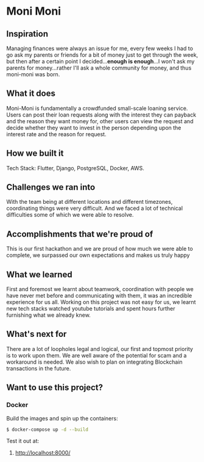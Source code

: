 # Moni Moni

## Inspiration

Managing finances were always an issue for me, every few weeks I had to go ask my parents or friends for a bit of money just to get through the week, but then after a certain point I decided...**enough is enough**...I won't ask my parents for money...rather I'll ask a whole community for money, and thus moni-moni was born.

## What it does

Moni-Moni is fundamentally a crowdfunded small-scale loaning service. Users can post their loan requests along with the interest they can payback and the reason they want money for, other users can view the request and decide whether they want to invest in the person depending upon the interest rate and the reason for request.

## How we built it

Tech Stack: Flutter, Django, PostgreSQL, Docker, AWS.

## Challenges we ran into

With the team being at different locations and different timezones, coordinating things were very difficult. And we faced a lot of technical difficulties some of which we were able to resolve.

## Accomplishments that we're proud of

This is our first hackathon and we are proud of how much we were able to complete, we surpassed our own expectations and makes us truly happy

## What we learned

First and foremost we learnt about teamwork, coordination with people we have never met before and communicating with them, it was an incredible experience for us all. Working on this project was not easy for us, we learnt new tech stacks watched youtube tutorials and spent hours further furnishing what we already knew.

## What's next for

There are a lot of loopholes legal and logical, our first and topmost priority is to work upon them. We are well aware of the potential for scam and a workaround is needed. We also wish to plan on integrating Blockchain transactions in the future.

## Want to use this project?

### Docker

Build the images and spin up the containers:

```sh
$ docker-compose up -d --build
```

Test it out at:

1. [http://localhost:8000/](http://localhost:8000/)

<!-- ### Kubernetes

#### Minikube

Install and run [Minikube](https://kubernetes.io/docs/setup/minikube/):

1. Install a [Hypervisor](https://kubernetes.io/docs/tasks/tools/install-minikube/#install-a-hypervisor) (like [VirtualBox](https://www.virtualbox.org/wiki/Downloads) or [HyperKit](https://github.com/moby/hyperkit)) to manage virtual machines
1. Install and Set Up [kubectl](https://kubernetes.io/docs/tasks/tools/install-kubectl/) to deploy and manage apps on Kubernetes
1. Install [Minikube](https://github.com/kubernetes/minikube/releases)

Start the cluster:

```sh
$ minikube start --vm-driver=virtualbox
$ minikube dashboard
```

From here you can execute the `./deploy.sh` file or follow the instructions below it. Both will give you the same result.

For executing `./deploy.sh`:

```sh
chmod +x ./deploy.sh
./deploy.sh
```

#### Volume

Create the volume and the claim:

```sh
$ kubectl apply -f ./kubernetes/postgres-storage.yml
```

#### Secrets

Create the secret object:

For secret as `.yml`

```sh
$ kubectl apply -f ./kubernetes/secret.yml
```

otherwise from `.env` file

```sh
kubectl create secret generic secrets --from-env-file=.env
```

#### Postgres

Create deployment:

```sh
$ kubectl create -f ./kubernetes/postgres.yml
```

#### Django

Build and push the image to Docker Hub:

```sh
$ docker build -t amalthundiyil/backend ./services/server
$ docker push amalthundiyil/backend
```

> Make sure to replace `amalthundiyil` with your Docker Hub namespace in the above commands as well as in _kubernetes/backend.yml_

Create the deployment and service:

```sh
$ kubectl create -f ./kubernetes/backend.yml
```

Apply the migrations and seed the database:

```sh
$ kubectl get pods
$ kubectl exec django-<POD_IDENTIFIER> --stdin --tty -- python manage.py recreate_db
$ kubectl exec django-<POD_IDENTIFIER> --stdin --tty -- python manage.py seed_db
```

#### Ingress

Enable and apply:

```sh
$ minikube addons enable ingress
$ kubectl apply -f ./kubernetes/ingress.yml
```

Add entry to _/etc/hosts_ file:

```
<MINIKUBE_IP>payment.app
```

Try it out:

1. [http://payment.app/](http://payment.app/)

#### React.js

Build and push the image to Docker Hub:

```sh
$ docker build -t amalthundiyil/frontend ./services/client \
    -f ./services/client/Dockerfile-minikube

$ docker push amalthundiyil/frontend
```

> Again, replace `amalthundiyil` with your Docker Hub namespace in the above commands as well as in _kubernetes/vue-deployment.yml_

Create the deployment and service:

```sh
$ kubectl create -f ./kubernetes/frontend.yml
```

Try it out at [http://payment.app/](http://payment.app/). -->
